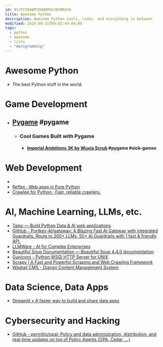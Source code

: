 ```yaml
---
id: 01J5TX84QMYDGWGM5S39SRRSX8
title: Awesome Python
description: Awesome Python tools, links, and everything in between
modified: 2024-09-21T09:02:49-04:00
tags:
  - python
  - awesome
  - lists
  - "#programming"
---
```

# Awesome Python
- The best Python stuff in the world.


# Game Development
- ## [Pygame](https://www.pygame.org/docs/) #pygame
	- ### Cool Games Built with Pygame
		- #### [Imperial Ambitions 3K by Wuxia Scrub](https://wuxia-scrub.itch.io/imperial-ambitions-3k) #pygame #sick-games 

# Web Development
- 
- [Reflex · Web apps in Pure Python](https://reflex.dev/)
- [Crawlee for Python · Fast, reliable crawlers.](https://crawlee.dev/python)

# AI, Machine Learning, LLMs, etc.
- [Taipy — Build Python Data & AI web applications](https://taipy.io/)
- [GitHub - Portkey-AI/gateway: A Blazing Fast AI Gateway with integrated Guardrails. Route to 200+ LLMs, 50+ AI Guardrails with 1 fast & friendly API.](https://github.com/Portkey-AI/gateway)
- [LLMWare - AI for Complex Enterprises](https://llmware.ai/)
- [Beautiful Soup Documentation — Beautiful Soup 4.4.0 documentation](https://beautiful-soup-4.readthedocs.io/en/latest/)
- [Gunicorn - Python WSGI HTTP Server for UNIX](https://gunicorn.org/)
- [Scrapy | A Fast and Powerful Scraping and Web Crawling Framework](https://scrapy.org/)
- [Wagtail CMS - Django Content Management System](https://wagtail.org/)

# Data Science, Data Apps
- [Streamlit • A faster way to build and share data apps](https://streamlit.io/)

# Cybersecurity and Hacking
- [GitHub - permitio/opal: Policy and data administration, distribution, and real-time updates on top of Policy Agents (OPA, Cedar, ...)](https://io.permit.io/se-opal)
